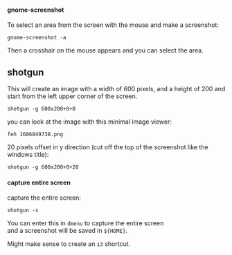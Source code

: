 #### gnome-screenshot

To select an area from the screen with the mouse and make a screenshot:
```
gnome-screenshot -a
```
Then a crosshair on the mouse appears and you can select the area.

## shotgun

This will create an image with a width of 600 pixels, and a height of 200 and start from the left upper corner of the screen.
```
shotgun -g 600x200+0+0
```

you can look at the image with this minimal image viewer:
```
feh 1686849738.png
```

20 pixels offset in y direction (cut off the top of the screenshot like the windows title):
```
shotgun -g 600x200+0+20
```

#### capture entire screen

capture the entire screen:
```
shotgun -s
```

You can enter this in `dmenu` to capture the entire screen \
and a screenshot will be saved in `${HOME}`.

Might make sense to create an `i3` shortcut.
